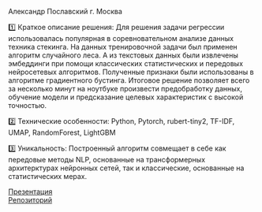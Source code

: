 Александр Пославский
г. Москва

1️⃣ Краткое описание решения:
Для решения задачи регрессии использовалась популярная в соревновательном анализе данных техника стекинга.
На данных тренировочной задачи был применен алгоритм случайного леса. А из текстовых данных были извлечены эмбеддинги при помощи классических статистических и передовых нейросетевых алгоритмов. Полученные признаки были использованы в алгоритме градиентного бустинга.
Итоговое решение позволяет всего за несколько минут на ноутбуке произвести предобработку данных, обучение модели и предсказание целевых характеристик с высокой точностью.

2️⃣ Технические особенности:
Python, Pytorch, rubert-tiny2, TF-IDF, UMAP, RandomForest, LightGBM

3️⃣ Уникальность:
Построенный алгоритм совмещает в себе как передовые методы NLP, основанные на трансформерных архитерктурах нейронных сетей, так и классические, основанные на статистических мерах.

[Презентация](https://lodmedia.hb.bizmrg.com/presentations/769967/768812/RBK_Challenge.pdf)  
[Репозиторий](https://github.com/DrSlink/rbk_challenge/)  